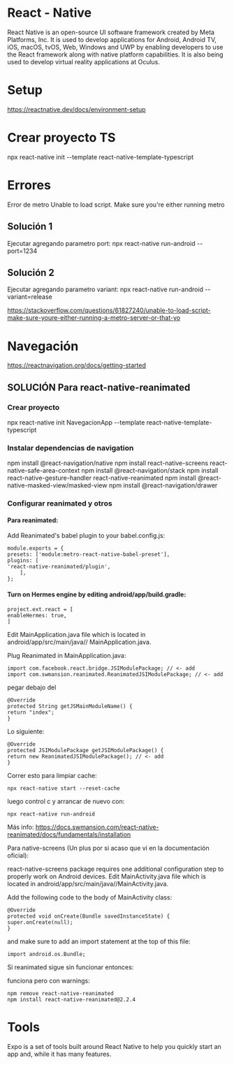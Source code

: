 # React - Native
React Native is an open-source UI software framework created by Meta Platforms, Inc. It is used to develop applications for Android, Android TV, iOS, macOS, tvOS, Web, Windows and UWP by enabling developers to use the React framework along with native platform capabilities. It is also being used to develop virtual reality applications at Oculus.

# Setup
https://reactnative.dev/docs/environment-setup

# Crear proyecto TS
npx react-native init <project name> --template react-native-template-typescript

# Errores
Error de metro
Unable to load script. Make sure you're either running metro

## Solución 1
Ejecutar agregando parametro port: npx react-native run-android --port=1234

## Solución 2
Ejecutar agregando parametro variant: npx react-native run-android --variant=release

https://stackoverflow.com/questions/61827240/unable-to-load-script-make-sure-youre-either-running-a-metro-server-or-that-yo

# Navegación
https://reactnavigation.org/docs/getting-started

## SOLUCIÓN Para react-native-reanimated
### Crear proyecto
npx react-native init NavegacionApp --template react-native-template-typescript

### Instalar dependencias de navigation
npm install @react-navigation/native
npm install react-native-screens react-native-safe-area-context
npm install @react-navigation/stack
npm install react-native-gesture-handler react-native-reanimated
npm install @react-native-masked-view/masked-view
npm install @react-navigation/drawer

### Configurar reanimated y otros
#### Para reanimated:
Add Reanimated's babel plugin to your babel.config.js:
```
module.exports = {
presets: ['module:metro-react-native-babel-preset'],
plugins: [
'react-native-reanimated/plugin',
    ],
};
```

#### Turn on Hermes engine by editing android/app/build.gradle:
```
project.ext.react = [
enableHermes: true,
]
```

Edit MainApplication.java file which is located in android/app/src/main/java/<your package name>/ MainApplication.java.

Plug Reanimated in MainApplication.java:

```
import com.facebook.react.bridge.JSIModulePackage; // <- add
import com.swmansion.reanimated.ReanimatedJSIModulePackage; // <- add
```

pegar debajo del

```
@Override
protected String getJSMainModuleName() {
return "index";
}
```
Lo siguiente:

```
@Override
protected JSIModulePackage getJSIModulePackage() {
return new ReanimatedJSIModulePackage(); // <- add
}

```
Correr esto para limpiar cache:

```
npx react-native start --reset-cache
```
luego control c y arrancar de nuevo con:

```
npx react-native run-android
```
Más info: https://docs.swmansion.com/react-native-reanimated/docs/fundamentals/installation

Para native-screens (Un plus por si acaso que vi en la documentación oficial):

react-native-screens package requires one additional configuration step to properly work on Android devices. Edit MainActivity.java file which is located in android/app/src/main/java/<your package name>/MainActivity.java.

Add the following code to the body of MainActivity class:

```
@Override
protected void onCreate(Bundle savedInstanceState) {
super.onCreate(null);
}
```
and make sure to add an import statement at the top of this file:

```
import android.os.Bundle;
```

Si reanimated sigue sin funcionar entonces:

funciona pero con warnings:
```
npm remove react-native-reanimated
npm install react-native-reanimated@2.2.4 
```

# Tools 

Expo is a set of tools built around React Native to help you quickly start an app and, while it has many features.